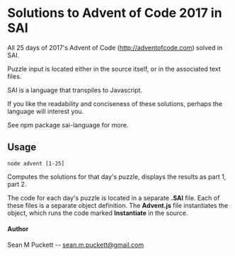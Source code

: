 # Solutions to Advent of Code 2017 in SAI

All 25 days of 2017's Advent of Code (http://adventofcode.com) solved in SAI.

Puzzle input is located either in the source itself, or in the associated text files.

SAI is a language that transpiles to Javascript.

If you like the readability and conciseness of these solutions, perhaps the language will interest you.

See npm package sai-language for more.

## Usage

    node advent [1-25]
    
Computes the solutions for that day's puzzle, displays the results as part 1, part 2. 

The code for each day's puzzle is located in a separate **.SAI** file. Each of these files is a separate object definition. The **Advent.js** file instantiates the object, which runs the code marked **Instantiate** in the source.

#### Author

Sean M Puckett -- sean.m.puckett@gmail.com

